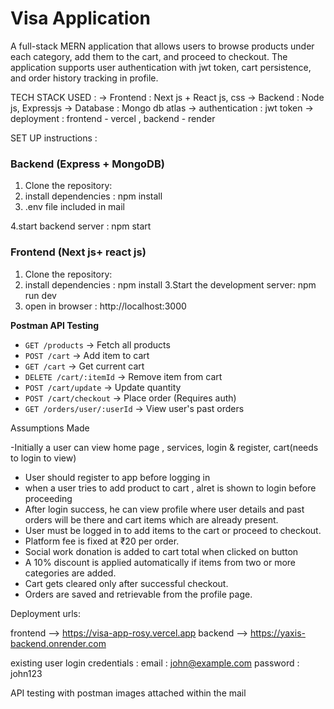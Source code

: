 # Visa Application 

A full-stack MERN application that allows users to browse products under each category, add them to the cart, and proceed to checkout.
The application supports user authentication with jwt token, cart persistence, and order history tracking in profile.

TECH STACK USED :
-> Frontend : Next js + React js, css
-> Backend : Node js, Expressjs
-> Database : Mongo db atlas
-> authentication : jwt token 
-> deployment : frontend - vercel , backend - render

SET UP instructions :
### Backend (Express + MongoDB)

1. Clone the repository:
2. install dependencies : npm install
3. .env file
included in mail

4.start backend server : npm start

### Frontend (Next js+ react js)
1. Clone the repository:
2. install dependencies : npm install
3.Start the development server: npm run dev
4. open in browser : http://localhost:3000



**Postman API Testing**

- `GET /products` → Fetch all products
- `POST /cart` → Add item to cart
- `GET /cart` → Get current cart
- `DELETE /cart/:itemId` → Remove item from cart
- `POST /cart/update` → Update quantity
- `POST /cart/checkout` → Place order (Requires auth)
- `GET /orders/user/:userId` → View user's past orders

Assumptions Made

-Initially a user can view home page , services, login & register, cart(needs to login to view)
- User should register to app before logging in
- when a user tries to add product to cart , alret is shown to login before proceeding
- After login success, he can view profile where user details and past orders will be there and cart items which are already present.
- User must be logged in to add items to the cart or proceed to checkout.
- Platform fee is fixed at ₹20 per order.
- Social work donation is added to cart total when clicked on button
- A 10% discount is applied automatically if items from two or more categories are added.
- Cart gets cleared only after successful checkout.
- Orders are saved and retrievable from the profile page.
  
Deployment urls:

frontend --> https://visa-app-rosy.vercel.app
backend --> https://yaxis-backend.onrender.com

existing user login credentials :
email : john@example.com
password : john123

API testing with postman
images attached within the mail


